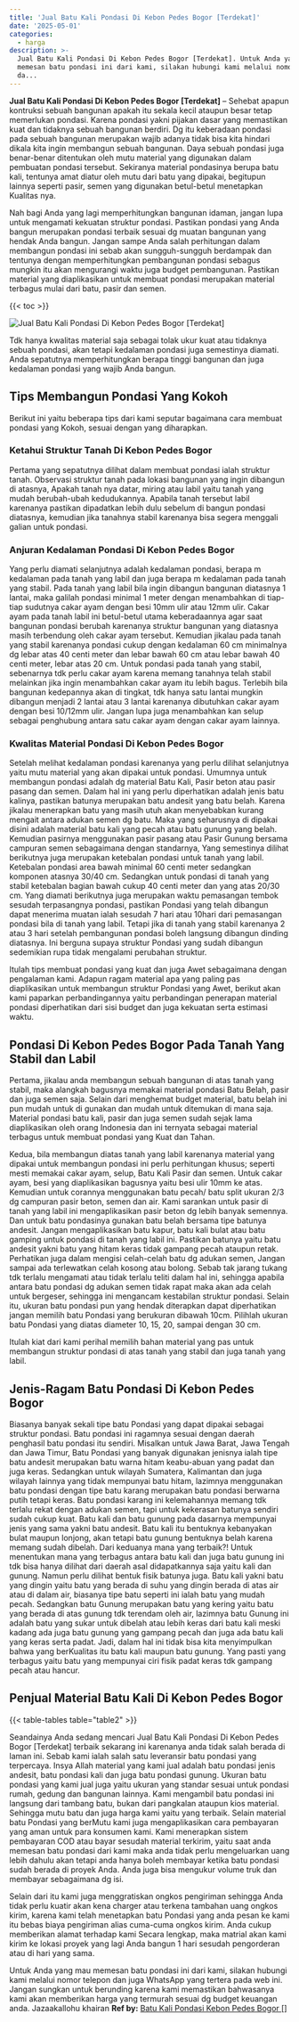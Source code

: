 ```yaml
---
title: 'Jual Batu Kali Pondasi Di Kebon Pedes Bogor [Terdekat]'
date: '2025-05-01'
categories:
  - harga
description: >-
  Jual Batu Kali Pondasi Di Kebon Pedes Bogor [Terdekat]. Untuk Anda yang mau
  memesan batu pondasi ini dari kami, silakan hubungi kami melalui nomor telepon
  da...
---
```


**Jual Batu Kali Pondasi Di Kebon Pedes Bogor \[Terdekat\]** – Sehebat apapun kontruksi sebuah bangunan apakah itu sekala kecil ataupun besar tetap memerlukan pondasi. Karena pondasi yakni pijakan dasar yang memastikan kuat dan tidaknya sebuah bangunan berdiri. Dg itu keberadaan pondasi pada sebuah bangunan merupakan wajib adanya tidak bisa kita hindari dikala kita ingin membangun sebuah bangunan. Daya sebuah pondasi juga benar-benar ditentukan oleh mutu material yang digunakan dalam pembuatan pondasi tersebut. Sekiranya material pondasinya berupa batu kali, tentunya amat diatur oleh mutu dari batu yang dipakai, begitupun lainnya seperti pasir, semen yang digunakan betul-betul menetapkan Kualitas nya.

Nah bagi Anda yang lagi memperhitungkan bangunan idaman, jangan lupa untuk mengamati kekuatan struktur pondasi. Pastikan pondasi yang Anda bangun merupakan pondasi terbaik sesuai dg muatan bangunan yang hendak Anda bangun. Jangan sampe Anda salah perhitungan dalam membangun pondasi ini sebab akan sungguh-sungguh berdampak dan tentunya dengan memperhitungkan pembangunan pondasi sebagus mungkin itu akan mengurangi waktu juga budget pembangunan. Pastikan material yang diaplikasikan untuk membuat pondasi merupakan material terbagus mulai dari batu, pasir dan semen.

{{< toc >}}

![Jual Batu Kali Pondasi Di Kebon Pedes Bogor [Terdekat]](/images/jual-batu-kali-28.png)

Tdk hanya kwalitas material saja sebagai tolak ukur kuat atau tidaknya sebuah pondasi, akan tetapi kedalaman pondasi juga semestinya diamati. Anda sepatutnya memperhitungkan berapa tinggi bangunan dan juga kedalaman pondasi yang wajib Anda bangun.

## Tips Membangun Pondasi Yang Kokoh

Berikut ini yaitu beberapa tips dari kami seputar bagaimana cara membuat pondasi yang Kokoh, sesuai dengan yang diharapkan.

### Ketahui Struktur Tanah Di Kebon Pedes Bogor

Pertama yang sepatutnya dilihat dalam membuat pondasi ialah struktur tanah. Observasi struktur tanah pada lokasi bangunan yang ingin dibangun di atasnya, Apakah tanah nya datar, miring atau labil yaitu tanah yang mudah berubah-ubah kedudukannya. Apabila tanah tersebut labil karenanya pastikan dipadatkan lebih dulu sebelum di bangun pondasi diatasnya, kemudian jika tanahnya stabil karenanya bisa segera menggali galian untuk pondasi.

### Anjuran Kedalaman Pondasi Di Kebon Pedes Bogor

Yang perlu diamati selanjutnya adalah kedalaman pondasi, berapa m kedalaman pada tanah yang labil dan juga berapa m kedalaman pada tanah yang stabil. Pada tanah yang labil bila ingin dibangun bangunan diatasnya 1 lantai, maka galilah pondasi minimal 1 meter dengan menambahkan di tiap-tiap sudutnya cakar ayam dengan besi 10mm ulir atau 12mm ulir. Cakar ayam pada tanah labil ini betul-betul utama keberadaannya agar saat bangunan pondasi berubah karenanya struktur bangunan yang diatasnya masih terbendung oleh cakar ayam tersebut. Kemudian jikalau pada tanah yang stabil karenanya pondasi cukup dengan kedalaman 60 cm minimalnya dg lebar atas 40 centi meter dan lebar bawah 60 cm atau lebar bawah 40 centi meter, lebar atas 20 cm. Untuk pondasi pada tanah yang stabil, sebenarnya tdk perlu cakar ayam karena memang tanahnya telah stabil melainkan jika ingin menambahkan cakar ayam itu lebih bagus. Terlebih bila bangunan kedepannya akan di tingkat, tdk hanya satu lantai mungkin dibangun menjadi 2 lantai atau 3 lantai karenanya dibutuhkan cakar ayam dengan besi 10/12mm ulir. Jangan lupa juga menambahkan kan selup sebagai penghubung antara satu cakar ayam dengan cakar ayam lainnya.

### Kwalitas Material Pondasi Di Kebon Pedes Bogor

Setelah melihat kedalaman pondasi karenanya yang perlu dilihat selanjutnya yaitu mutu material yang akan dipakai untuk pondasi. Umumnya untuk membangun pondasi adalah dg material Batu Kali, Pasir beton atau pasir pasang dan semen. Dalam hal ini yang perlu diperhatikan adalah jenis batu kalinya, pastikan batunya merupakan batu andesit yang batu belah. Karena jikalau menerapkan batu yang masih utuh akan menyebabkan kurang mengait antara adukan semen dg batu. Maka yang seharusnya di dipakai disini adalah material batu kali yang pecah atau batu gunung yang belah. Kemudian pasirnya menggunakan pasir pasang atau Pasir Gunung bersama campuran semen sebagaimana dengan standarnya, Yang semestinya dilihat berikutnya juga merupakan ketebalan pondasi untuk tanah yang labil. Ketebalan pondasi area bawah minimal 60 centi meter sedangkan komponen atasnya 30/40 cm. Sedangkan untuk pondasi di tanah yang stabil ketebalan bagian bawah cukup 40 centi meter dan yang atas 20/30 cm. Yang diamati berikutnya juga merupakan waktu pemasangan tembok sesudah terpasangnya pondasi, pastikan Pondasi yang telah dibangun dapat menerima muatan ialah sesudah 7 hari atau 10hari dari pemasangan pondasi bila di tanah yang labil. Tetapi jika di tanah yang stabil karenanya 2 atau 3 hari setelah pembangunan pondasi boleh langsung dibangun dinding diatasnya. Ini berguna supaya struktur Pondasi yang sudah dibangun sedemikian rupa tidak mengalami perubahan struktur.

Itulah tips membuat pondasi yang kuat dan juga Awet sebagaimana dengan pengalaman kami. Adapun ragam material apa yang paling pas diaplikasikan untuk membangun struktur Pondasi yang Awet, berikut akan kami paparkan perbandingannya yaitu perbandingan penerapan material pondasi diperhatikan dari sisi budget dan juga kekuatan serta estimasi waktu.

## Pondasi Di Kebon Pedes Bogor Pada Tanah Yang Stabil dan Labil

Pertama, jikalau anda membangun sebuah bangunan di atas tanah yang stabil, maka alangkah bagusnya memakai material pondasi Batu Belah, pasir dan juga semen saja. Selain dari menghemat budget material, batu belah ini pun mudah untuk di gunakan dan mudah untuk ditemukan di mana saja. Material pondasi batu kali, pasir dan juga semen sudah sejak lama diaplikasikan oleh orang Indonesia dan ini ternyata sebagai material terbagus untuk membuat pondasi yang Kuat dan Tahan.

Kedua, bila membangun diatas tanah yang labil karenanya material yang dipakai untuk membangun pondasi ini perlu perhitungan khusus; seperti mesti memakai cakar ayam, selup, Batu Kali Pasir dan semen. Untuk cakar ayam, besi yang diaplikasikan bagusnya yaitu besi ulir 10mm ke atas. Kemudian untuk corannya menggunakan batu pecah/ batu split ukuran 2/3 dg campuran pasir beton, semen dan air. Kami sarankan untuk pasir di tanah yang labil ini mengaplikasikan pasir beton dg lebih banyak semennya. Dan untuk batu pondasinya gunakan batu belah bersama tipe batunya andesit. Jangan mengaplikasikan batu kapur, batu kali bulat atau batu gamping untuk pondasi di tanah yang labil ini. Pastikan batunya yaitu batu andesit yakni batu yang hitam keras tidak gampang pecah ataupun retak. Perhatikan juga dalam mengisi celah-celah batu dg adukan semen, Jangan sampai ada terlewatkan celah kosong atau bolong. Sebab tak jarang tukang tdk terlalu mengamati atau tidak terlalu teliti dalam hal ini, sehingga apabila antara batu pondasi dg adukan semen tidak rapat maka akan ada celah untuk bergeser, sehingga ini mengancam kestabilan struktur pondasi. Selain itu, ukuran batu pondasi pun yang hendak diterapkan dapat diperhatikan jangan memilih batu Pondasi yang berukuran dibawah 10cm. Pilihlah ukuran batu Pondasi yang diatas diameter 10, 15, 20, sampai dengan 30 cm.

Itulah kiat dari kami perihal memilih bahan material yang pas untuk membangun struktur pondasi di atas tanah yang stabil dan juga tanah yang labil.

## Jenis-Ragam Batu Pondasi Di Kebon Pedes Bogor

Biasanya banyak sekali tipe batu Pondasi yang dapat dipakai sebagai struktur pondasi. Batu pondasi ini ragamnya sesuai dengan daerah penghasil batu pondasi itu sendiri. Misalkan untuk Jawa Barat, Jawa Tengah dan Jawa Timur, Batu Pondasi yang banyak digunakan jenisnya ialah tipe batu andesit merupakan batu warna hitam keabu-abuan yang padat dan juga keras. Sedangkan untuk wilayah Sumatera, Kalimantan dan juga wilayah lainnya yang tidak mempunyai batu hitam, lazimnya menggunakan batu pondasi dengan tipe batu karang merupakan batu pondasi berwarna putih tetapi keras. Batu pondasi karang ini kelemahannya memang tdk terlalu rekat dengan adukan semen, tapi untuk kekerasan batunya sendiri sudah cukup kuat. Batu kali dan batu gunung pada dasarnya mempunyai jenis yang sama yakni batu andesit. Batu kali itu bentuknya kebanyakan bulat maupun lonjong, akan tetapi batu gunung bentuknya belah karena memang sudah dibelah. Dari keduanya mana yang terbaik?! Untuk menentukan mana yang terbagus antara batu kali dan juga batu gunung ini tdk bisa hanya dilihat dari daerah asal didapatkannya saja yaitu kali dan gunung. Namun perlu dilihat bentuk fisik batunya juga. Batu kali yakni batu yang dingin yaitu batu yang berada di suhu yang dingin berada di atas air atau di dalam air, biasanya tipe batu seperti ini ialah batu yang mudah pecah. Sedangkan batu Gunung merupakan batu yang kering yaitu batu yang berada di atas gunung tdk terendam oleh air, lazimnya batu Gunung ini adalah batu yang sukar untuk dibelah atau lebih keras dari batu kali meski kadang ada juga batu gunung yang gampang pecah dan juga ada batu kali yang keras serta padat. Jadi, dalam hal ini tidak bisa kita menyimpulkan bahwa yang berKualitas itu batu kali maupun batu gunung. Yang pasti yang terbagus yaitu batu yang mempunyai ciri fisik padat keras tdk gampang pecah atau hancur.

## Penjual Material Batu Kali Di Kebon Pedes Bogor

{{< table-tables table="table2" >}}

Seandainya Anda sedang mencari Jual Batu Kali Pondasi Di Kebon Pedes Bogor \[Terdekat\] terbaik sekarang ini karenanya anda tidak salah berada di laman ini. Sebab kami ialah salah satu leveransir batu pondasi yang terpercaya. Insya Allah material yang kami jual adalah batu pondasi jenis andesit, batu pondasi kali dan juga batu pondasi gunung. Ukuran batu pondasi yang kami jual juga yaitu ukuran yang standar sesuai untuk pondasi rumah, gedung dan bangunan lainnya. Kami mengambil batu pondasi ini langsung dari tambang batu, bukan dari pangkalan ataupun kios material. Sehingga mutu batu dan juga harga kami yaitu yang terbaik. Selain material batu Pondasi yang berMutu kami juga mengaplikasikan cara pembayaran yang aman untuk para konsumen kami. Kami menerapkan sistem pembayaran COD atau bayar sesudah material terkirim, yaitu saat anda memesan batu pondasi dari kami maka anda tidak perlu mengeluarkan uang lebih dahulu akan tetapi anda hanya boleh membayar ketika batu pondasi sudah berada di proyek Anda. Anda juga bisa mengukur volume truk dan membayar sebagaimana dg isi.

Selain dari itu kami juga menggratiskan ongkos pengiriman sehingga Anda tidak perlu kuatir akan kena charger atau terkena tambahan uang ongkos kirim, karena kami telah menetapkan batu Pondasi yang anda pesan ke kami itu bebas biaya pengiriman alias cuma-cuma ongkos kirim. Anda cukup memberikan alamat terhadap kami Secara lengkap, maka matrial akan kami kirim ke lokasi proyek yang lagi Anda bangun 1 hari sesudah pengorderan atau di hari yang sama.

Untuk Anda yang mau memesan batu pondasi ini dari kami, silakan hubungi kami melalui nomor telepon dan juga WhatsApp yang tertera pada web ini. Jangan sungkan untuk berunding karena kami memastikan bahwasanya kami akan memberikan harga yang termurah sesuai dg budget keuangan anda. Jazaakallohu khairan
**Ref by:** [Batu Kali Pondasi Kebon Pedes Bogor []](https://id.wikipedia.org/wiki/Batu)
